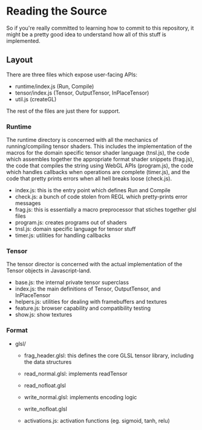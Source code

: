 # Reading the Source

So if you're really committed to learning how to commit to this repository, it might be a pretty good idea to understand how all of this stuff is implemented. 

## Layout

There are three files which expose user-facing APIs:

- runtime/index.js (Run, Compile)
- tensor/index.js (Tensor, OutputTensor, InPlaceTensor)
- util.js (createGL)

The rest of the files are just there for support. 

### Runtime

The runtime directory is concerned with all the mechanics of running/compiling tensor shaders. This includes the implementation of the macros for the domain specific tensor shader language (tnsl.js), the code which assembles together the appropriate format shader snippets (frag.js), the code that compiles the string using WebGL APIs (program.js), the code which handles callbacks when operations are complete (timer.js), and the code that pretty prints errors when all hell breaks loose (check.js).

- index.js: this is the entry point which defines Run and Compile
- check.js: a bunch of code stolen from REGL which pretty-prints error messages
- frag.js: this is essentially a macro preprocessor that stiches together glsl files
- program.js: creates programs out of shaders
- tnsl.js: domain specific language for tensor stuff
- timer.js: utilities for handling callbacks


### Tensor

The tensor director is concerned with the actual implementation of the Tensor objects in Javascript-land. 

- base.js: the internal private tensor superclass
- index.js: the main definitions of Tensor, OutputTensor, and InPlaceTensor
- helpers.js: utilities for dealing with framebuffers and textures
- feature.js: browser capability and compatibility testing
- show.js: show textures


### Format




- glsl/
	- frag_header.glsl: this defines the core GLSL tensor library, including the data structures

	- read_normal.glsl: implements readTensor
	- read_nofloat.glsl

	- write_normal.glsl: implements encoding logic
	- write_nofloat.glsl

	- activations.js: activation functions (eg. sigmoid, tanh, relu)

